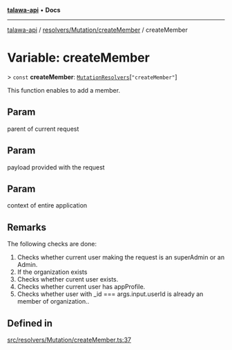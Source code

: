 [**talawa-api**](../../../../README.md) • **Docs**

***

[talawa-api](../../../../modules.md) / [resolvers/Mutation/createMember](../README.md) / createMember

# Variable: createMember

\> `const` **createMember**: [`MutationResolvers`](../../../../types/generatedGraphQLTypes/type-aliases/MutationResolvers.md)\[`"createMember"`\]

This function enables to add a member.

## Param

parent of current request

## Param

payload provided with the request

## Param

context of entire application

## Remarks

The following checks are done:
1. Checks whether current user making the request is an superAdmin or an Admin.
2. If the organization exists
3. Checks whether curent user exists.
4. Checks whether current user has appProfile.
4. Checks whether user with _id === args.input.userId is already an member of organization..

## Defined in

[src/resolvers/Mutation/createMember.ts:37](https://github.com/PalisadoesFoundation/talawa-api/blob/d0c167bb942c4778fba221c2cdd27665fc7dbf61/src/resolvers/Mutation/createMember.ts#L37)

